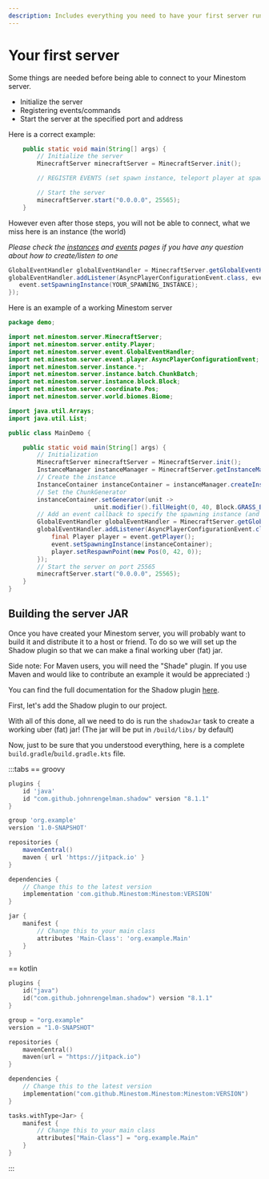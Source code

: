 ```yaml
---
description: Includes everything you need to have your first server running.
---
```


# Your first server

Some things are needed before being able to connect to your Minestom server.

- Initialize the server
- Registering events/commands
- Start the server at the specified port and address

Here is a correct example:

```java
    public static void main(String[] args) {
        // Initialize the server
        MinecraftServer minecraftServer = MinecraftServer.init();

        // REGISTER EVENTS (set spawn instance, teleport player at spawn)

        // Start the server
        minecraftServer.start("0.0.0.0", 25565);
    }
```

However even after those steps, you will not be able to connect, what we miss here is an instance (the world)

_Please check the_ [_instances_](../world/instances.md) _and_ [_events_](../feature/events/) _pages if you have any question about how to create/listen to one_

```java
GlobalEventHandler globalEventHandler = MinecraftServer.getGlobalEventHandler();
globalEventHandler.addListener(AsyncPlayerConfigurationEvent.class, event -> {
   event.setSpawningInstance(YOUR_SPAWNING_INSTANCE);
});
```

Here is an example of a working Minestom server

```java
package demo;

import net.minestom.server.MinecraftServer;
import net.minestom.server.entity.Player;
import net.minestom.server.event.GlobalEventHandler;
import net.minestom.server.event.player.AsyncPlayerConfigurationEvent;
import net.minestom.server.instance.*;
import net.minestom.server.instance.batch.ChunkBatch;
import net.minestom.server.instance.block.Block;
import net.minestom.server.coordinate.Pos;
import net.minestom.server.world.biomes.Biome;

import java.util.Arrays;
import java.util.List;

public class MainDemo {

    public static void main(String[] args) {
        // Initialization
        MinecraftServer minecraftServer = MinecraftServer.init();
        InstanceManager instanceManager = MinecraftServer.getInstanceManager();
        // Create the instance
        InstanceContainer instanceContainer = instanceManager.createInstanceContainer();
        // Set the ChunkGenerator
        instanceContainer.setGenerator(unit ->
                        unit.modifier().fillHeight(0, 40, Block.GRASS_BLOCK));
        // Add an event callback to specify the spawning instance (and the spawn position)
        GlobalEventHandler globalEventHandler = MinecraftServer.getGlobalEventHandler();
        globalEventHandler.addListener(AsyncPlayerConfigurationEvent.class, event -> {
            final Player player = event.getPlayer();
            event.setSpawningInstance(instanceContainer);
            player.setRespawnPoint(new Pos(0, 42, 0));
        });
        // Start the server on port 25565
        minecraftServer.start("0.0.0.0", 25565);
    }
}
```

## Building the server JAR

Once you have created your Minestom server, you will probably want to build it and distribute it to a host or friend.
To do so we will set up the Shadow plugin so that we can make a final working uber (fat) jar.

Side note: For Maven users, you will need the "Shade" plugin. If you use Maven and would like to contribute an example
it would be appreciated :)

You can find the full documentation for the Shadow plugin [here](https://imperceptiblethoughts.com/shadow/introduction/).

First, let's add the Shadow plugin to our project.

With all of this done, all we need to do is run the `shadowJar` task to create a working uber (fat) jar! (The jar will be put in `/build/libs/` by default)

Now, just to be sure that you understood everything, here is a complete `build.gradle`/`build.gradle.kts` file.

:::tabs
== groovy

```groovy
plugins {
    id 'java'
    id "com.github.johnrengelman.shadow" version "8.1.1"
}

group 'org.example'
version '1.0-SNAPSHOT'

repositories {
    mavenCentral()
    maven { url 'https://jitpack.io' }
}

dependencies {
    // Change this to the latest version
    implementation 'com.github.Minestom:Minestom:VERSION'
}

jar {
    manifest {
        // Change this to your main class
        attributes 'Main-Class': 'org.example.Main'
    }
}
```

== kotlin

```kts
plugins {
    id("java")
    id("com.github.johnrengelman.shadow") version "8.1.1"
}

group = "org.example"
version = "1.0-SNAPSHOT"

repositories {
    mavenCentral()
    maven(url = "https://jitpack.io")
}

dependencies {
    // Change this to the latest version
    implementation("com.github.Minestom.Minestom:Minestom:VERSION")
}

tasks.withType<Jar> {
    manifest {
        // Change this to your main class
        attributes["Main-Class"] = "org.example.Main"
    }
}
```

:::
